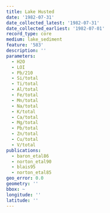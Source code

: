```yaml
---
title: Lake Husted
date: '1982-07-31'
date_collected_latest: '1982-07-31'
date_collected_earliest: '1982-07-01'
record_type: core
medium: lake_sediment
feature: '583'
description: ''
parameters:
  - H2O
  - LOI
  - Pb/210
  - Si/total
  - Ti/total
  - Al/total
  - Fe/total
  - Mn/total
  - Na/total
  - K/total
  - Ca/total
  - Mg/total
  - Pb/total
  - Zn/total
  - Cu/total
  - V/total
publications:
  - baron_etal86
  - norton_etal90
  - blais95
  - norton_etal85
geo_error: 0.0
geometry: ''
bbox: ~
longitude: ''
latitude: ''
---
```

